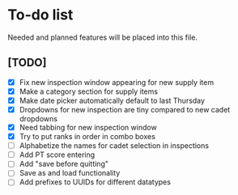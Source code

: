# To-do list

Needed and planned features will be placed into this file.

[comment]: # (This is a comment, it will not be included)

## [TODO]
- [x] Fix new inspection window appearing for new supply item
- [x] Make a category section for supply items
- [x] Make date picker automatically default to last Thursday
- [x] Dropdowns for new inspection are tiny compared to new cadet dropdowns
- [x] Need tabbing for new inspection window
- [x] Try to put ranks in order in combo boxes
- [ ] Alphabetize the names for cadet selection in inspections
- [ ] Add PT score entering
- [ ] Add "save before quitting" 
- [ ] Save as and load functionality
- [ ] Add prefixes to UUIDs for different datatypes
